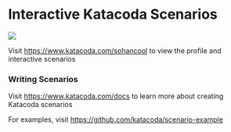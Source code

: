 # Interactive Katacoda Scenarios

[![](http://shields.katacoda.com/katacoda/sohancool/count.svg)](https://www.katacoda.com/sohancool "Get your profile on Katacoda.com")

Visit https://www.katacoda.com/sohancool to view the profile and interactive scenarios

### Writing Scenarios
Visit https://www.katacoda.com/docs to learn more about creating Katacoda scenarios

For examples, visit https://github.com/katacoda/scenario-example
